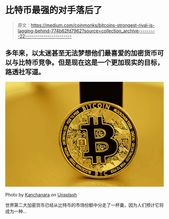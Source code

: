 # 比特币最强的对手落后了

> 原文：<https://medium.com/coinmonks/bitcoins-strongest-rival-is-lagging-behind-774b62fd7962?source=collection_archive---------22----------------------->

## 多年来，以太迷甚至无法梦想他们最喜爱的加密货币可以与比特币竞争。但是现在这是一个更加现实的目标，路透社写道。

![](img/e1c1fac981447f2b0f2fad19d03db866.png)

Photo by [Kanchanara](https://unsplash.com/@kanchanara?utm_source=medium&utm_medium=referral) on [Unsplash](https://unsplash.com?utm_source=medium&utm_medium=referral)

世界第二大加密货币已经从比特币的市场份额中分走了一杯羹，因为人们预计它将成为一种…